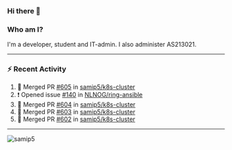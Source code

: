 ### Hi there 👋

### Who am I?
I'm a developer, student and IT-admin. I also administer AS213021.

---
### :zap: Recent Activity
<!--START_SECTION:activity-->
1. 🎉 Merged PR [#605](https://github.com/samip5/k8s-cluster/pull/605) in [samip5/k8s-cluster](https://github.com/samip5/k8s-cluster)
2. ❗️ Opened issue [#140](https://github.com/NLNOG/ring-ansible/issues/140) in [NLNOG/ring-ansible](https://github.com/NLNOG/ring-ansible)
3. 🎉 Merged PR [#604](https://github.com/samip5/k8s-cluster/pull/604) in [samip5/k8s-cluster](https://github.com/samip5/k8s-cluster)
4. 🎉 Merged PR [#603](https://github.com/samip5/k8s-cluster/pull/603) in [samip5/k8s-cluster](https://github.com/samip5/k8s-cluster)
5. 🎉 Merged PR [#602](https://github.com/samip5/k8s-cluster/pull/602) in [samip5/k8s-cluster](https://github.com/samip5/k8s-cluster)
<!--END_SECTION:activity-->
---

<img align="center" src="https://github-readme-stats.vercel.app/api?username=samip5&show_icons=true" alt="samip5" />
